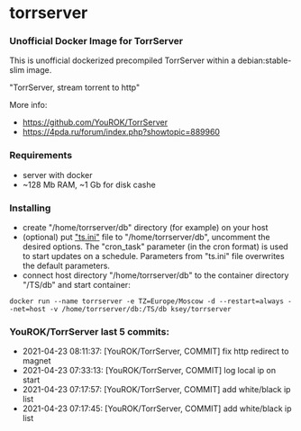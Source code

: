 # torrserver
### Unofficial Docker Image for TorrServer

This is unofficial dockerized precompiled TorrServer within a debian:stable-slim image.

"TorrServer, stream torrent to http"

More info:
- https://github.com/YouROK/TorrServer
- https://4pda.ru/forum/index.php?showtopic=889960

### Requirements

* server with docker
* ~128 Mb RAM, ~1 Gb for disk cashe 

### Installing

- сreate "/home/torrserver/db" directory (for example) on your host
- (optional) put ["ts.ini"](https://raw.githubusercontent.com/MrKsey/torrserver/master/ts.ini) file to "/home/torrserver/db", uncomment the desired options. The "cron_task" parameter (in the cron format) is used to start updates on a schedule. Parameters from "ts.ini" file overwrites the default parameters.
- connect host directory "/home/torrserver/db" to the container directory "/TS/db" and start container:
```
docker run --name torrserver -e TZ=Europe/Moscow -d --restart=always --net=host -v /home/torrserver/db:/TS/db ksey/torrserver
```













































































































### YouROK/TorrServer last 5 commits:
* 2021-04-23 08:11:37: [YouROK/TorrServer, COMMIT] fix http redirect to magnet
* 2021-04-23 07:33:13: [YouROK/TorrServer, COMMIT] log local ip on start
* 2021-04-23 07:17:57: [YouROK/TorrServer, COMMIT] add white/black ip list
* 2021-04-23 07:17:45: [YouROK/TorrServer, COMMIT] add white/black ip list
